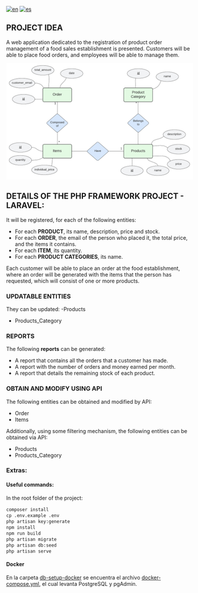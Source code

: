 [![en](https://img.shields.io/badge/lang-en-red.svg)](https://github.com/rodrikraus/IoT-Impact-laravel/blob/main/README-EN.md)
[![es](https://img.shields.io/badge/lang-es-yellow.svg)](https://github.com/rodrikraus/IoT-Impact-laravel/blob/main/README-ES.md)

## PROJECT IDEA

A web application dedicated to the registration of product order management of a food sales establishment is presented. Customers will be able to place food orders, and employees will be able to manage them.

![Entity Relationship Diagram](docs/entity-relationship-diagram.png)



## DETAILS OF THE PHP FRAMEWORK PROJECT - LARAVEL:    

It will be registered, for each of the following entities:
- For each **PRODUCT**, its name, description, price and stock.
- For each **ORDER**, the email of the person who placed it, the total price, and the items it contains.
- For each **ITEM**, its quantity.
- For each **PRODUCT CATEGORIES**, its name.

Each customer will be able to place an order at the food establishment, where an order will be generated with the items that the person has requested, which will consist of one or more products.



### UPDATABLE ENTITIES

They can be updated:
-Products
- Products_Category

### REPORTS

The following **reports** can be generated:
- A report that contains all the orders that a customer has made.
- A report with the number of orders and money earned per month.
- A report that details the remaining stock of each product.

### OBTAIN AND MODIFY USING API

The following entities can be obtained and modified by API:
- Order
- Items

Additionally, using some filtering mechanism, the following entities can be obtained via API:
- Products
- Products_Category



### Extras:

#### Useful commands:
In the root folder of the project:


``` 
composer install
cp .env.example .env
php artisan key:generate
npm install
npm run build
php artisan migrate
php artisan db:seed
php artisan serve
```
#### Docker
En la carpeta [db-setup-docker](db-setup-docker/) se encuentra el archivo [docker-compose.yml](db-setup-docker/docker-compose.yml), el cual levanta PostgreSQL y pgAdmin.


